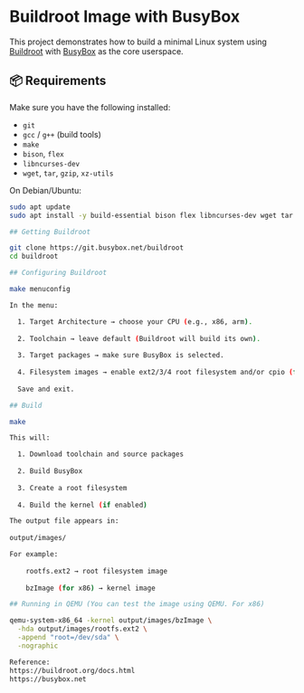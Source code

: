 # Buildroot Image with BusyBox

This project demonstrates how to build a minimal Linux system using [Buildroot](https://buildroot.org/) with [BusyBox](https://busybox.net/) as the core userspace.

## 📦 Requirements

Make sure you have the following installed:

- `git`
- `gcc` / `g++` (build tools)
- `make`
- `bison`, `flex`
- `libncurses-dev`
- `wget`, `tar`, `gzip`, `xz-utils`

On Debian/Ubuntu:

```sh
sudo apt update
sudo apt install -y build-essential bison flex libncurses-dev wget tar gzip xz-utils

## Getting Buildroot

git clone https://git.busybox.net/buildroot
cd buildroot

## Configuring Buildroot

make menuconfig

In the menu:

  1. Target Architecture → choose your CPU (e.g., x86, arm).
  
  2. Toolchain → leave default (Buildroot will build its own).
  
  3. Target packages → make sure BusyBox is selected.
  
  4. Filesystem images → enable ext2/3/4 root filesystem and/or cpio (for initramfs).
  
  Save and exit.

## Build

make

This will:

  1. Download toolchain and source packages
  
  2. Build BusyBox
  
  3. Create a root filesystem
  
  4. Build the kernel (if enabled)

The output file appears in:
  
output/images/

For example:
    
    rootfs.ext2 → root filesystem image
    
    bzImage (for x86) → kernel image

## Running in QEMU (You can test the image using QEMU. For x86)

qemu-system-x86_64 -kernel output/images/bzImage \
  -hda output/images/rootfs.ext2 \
  -append "root=/dev/sda" \
  -nographic

Reference: 
https://buildroot.org/docs.html
https://busybox.net



